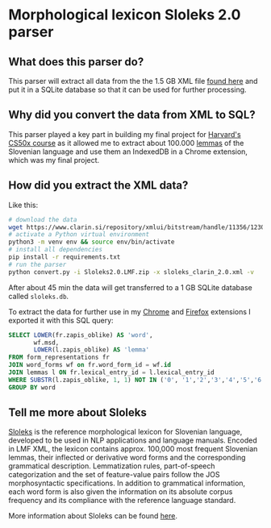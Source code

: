 # Morphological lexicon Sloleks 2.0 parser

## What does this parser do?
This parser will extract all data from the the 1.5 GB XML file [found here](https://www.clarin.si/repository/xmlui/handle/11356/1230)
and put it in a SQLite database so that it can be used for further processing.

## Why did you convert the data from XML to SQL?
This parser played a key part in building my final project for [Harvard's CS50x course](https://cs50.harvard.edu/x/) as 
it allowed me to extract about 100.000 [lemmas][1] of the Slovenian language and use them an IndexedDB in a 
Chrome extension, which was my final project.

## How did you extract the XML data?
Like this:
```bash
# download the data
wget https://www.clarin.si/repository/xmlui/bitstream/handle/11356/1230/Sloleks2.0.LMF.zip
# activate a Python virtual environment
python3 -m venv env && source env/bin/activate
# install all dependencies
pip install -r requirements.txt
# run the parser
python convert.py -i Sloleks2.0.LMF.zip -x sloleks_clarin_2.0.xml -v
```

After about 45 min the data will get transferred to a 1 GB SQLite database called `sloleks.db`.

To extract the data for further use in my [Chrome][2] and [Firefox][3] extensions I exported it with this SQL query:
```sql
SELECT LOWER(fr.zapis_oblike) AS 'word',
       wf.msd,
       LOWER(l.zapis_oblike) AS 'lemma'
FROM form_representations fr
JOIN word_forms wf on fr.word_form_id = wf.id
JOIN lemmas l ON fr.lexical_entry_id = l.lexical_entry_id
WHERE SUBSTR(l.zapis_oblike, 1, 1) NOT IN ('0', '1','2','3','4','5','6','7','8','9')
GROUP BY word
``` 

## Tell me more about Sloleks
[Sloleks](http://eng.slovenscina.eu/sloleks/opis) is the reference morphological lexicon for Slovenian language, developed to be used in NLP applications and 
language manuals. Encoded in LMF XML, the lexicon contains approx. 100,000 most frequent Slovenian lemmas, their 
inflected or derivative word forms and the corresponding grammatical description. Lemmatization rules, part-of-speech 
categorization and the set of feature-value pairs follow the JOS morphosyntactic specifications. In addition to 
grammatical information, each word form is also given the information on its absolute corpus frequency and its 
compliance with the reference language standard.

More information about Sloleks can be found [here](http://eng.slovenscina.eu/sloleks/opis).


[1]: https://en.wikipedia.org/wiki/Lemma_(morphology)
[2]: https://github.com/techouse/termania-chrome-extension
[3]: https://github.com/techouse/termania-firefox-extension